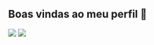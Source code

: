## Boas vindas ao meu perfil 🍕
![](https://media.tenor.com/adACx7g26agAAAAi/neco-arc-dance.gif)
![](https://media.tenor.com/adACx7g26agAAAAi/neco-arc-dance.gif)
